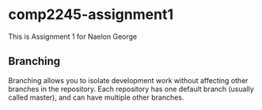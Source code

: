 # comp2245-assignment1
This is Assignment 1 for Naelon George

## Branching
Branching allows you to isolate development work without
affecting other branches in the repository. Each repository
has one default branch (usually called master), and can have
multiple other branches.
